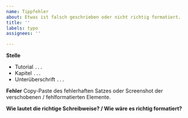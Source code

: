 ```yaml
---
name: Tippfehler
about: Etwas ist falsch geschrieben oder nicht richtig formatiert.
title: ''
labels: typo
assignees: ''

---
```


**Stelle**
- Tutorial `...`
- Kapitel `...`
- Unterüberschrift `...`

**Fehler**
Copy-Paste des fehlerhaften Satzes oder Screenshot der verschobenen / fehlformatierten Elemente.

**Wie lautet die richtige Schreibweise? / Wie wäre es richtig formatiert?**
